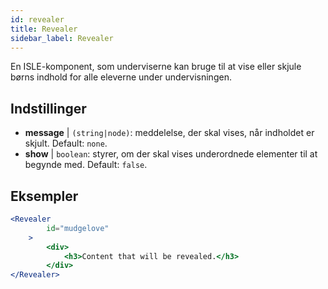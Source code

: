 ```yaml
---
id: revealer 
title: Revealer
sidebar_label: Revealer
---
```


En ISLE-komponent, som underviserne kan bruge til at vise eller skjule børns indhold for alle eleverne under undervisningen.

## Indstillinger

* __message__ | `(string|node)`: meddelelse, der skal vises, når indholdet er skjult. Default: `none`.
* __show__ | `boolean`: styrer, om der skal vises underordnede elementer til at begynde med. Default: `false`.


## Eksempler

```jsx live
<Revealer
        id="mudgelove"
    >
        <div>
            <h3>Content that will be revealed.</h3>
        </div>
</Revealer>
``` 

